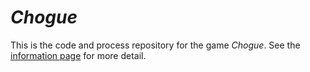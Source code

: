 # *Chogue*

This is the code and process repository for the game *Chogue*. See the [information page](info/) for more detail.
